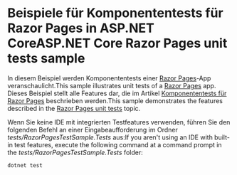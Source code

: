 # <a name="aspnet-core-razor-pages-unit-tests-sample"></a><span data-ttu-id="e9ff0-101">Beispiele für Komponententests für Razor Pages in ASP.NET Core</span><span class="sxs-lookup"><span data-stu-id="e9ff0-101">ASP.NET Core Razor Pages unit tests sample</span></span>

<span data-ttu-id="e9ff0-102">In diesem Beispiel werden Komponententests einer [Razor Pages](https://docs.microsoft.com/aspnet/core/mvc/razor-pages)-App veranschaulicht.</span><span class="sxs-lookup"><span data-stu-id="e9ff0-102">This sample illustrates unit tests of a [Razor Pages](https://docs.microsoft.com/aspnet/core/mvc/razor-pages) app.</span></span> <span data-ttu-id="e9ff0-103">Dieses Beispiel stellt alle Features dar, die im Artikel [Komponententests für Razor Pages](https://docs.microsoft.com/aspnet/core/test/razor-pages-tests) beschrieben werden.</span><span class="sxs-lookup"><span data-stu-id="e9ff0-103">This sample demonstrates the features described in the [Razor Pages unit tests](https://docs.microsoft.com/aspnet/core/test/razor-pages-tests) topic.</span></span>

<span data-ttu-id="e9ff0-104">Wenn Sie keine IDE mit integrierten Testfeatures verwenden, führen Sie den folgenden Befehl an einer Eingabeaufforderung im Ordner *tests/RazorPagesTestSample.Tests* aus:</span><span class="sxs-lookup"><span data-stu-id="e9ff0-104">If you aren't using an IDE with built-in test features, execute the following command at a command prompt in the *tests/RazorPagesTestSample.Tests* folder:</span></span>

```console
dotnet test
```
